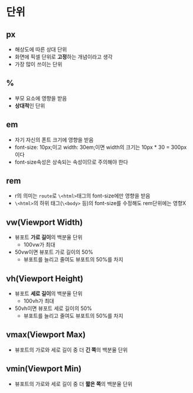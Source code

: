 # 단위

## px

- 해상도에 따른 상대 단위
- 화면에 픽셀 단위로 **고정**하는 개념이라고 생각
- 가장 많이 쓰이는 단위

## %

- 부모 요소에 영향을 받음
- **상대적**인 단위

## em

- 자기 자신의 폰트 크기에 영향을 받음
- font-size: 10px;이고 width: 30em;이면 width의 크기는 10px \* 30 = 300px 이다
- font-size속성은 상속되는 속성이므로 주의해야 한다

## rem

- r의 의미는 `route`로 `\<html>`태그의 font-size에만 영향을 받음
- `\<html>`의 하위 태그(`\<body>` 등)의 font-size를 수정해도 rem단위에는 영향X

## vw(Viewport Width)

- 뷰포트 **가로 길이**의 백분율 단위
  - 100vw가 최대
- 50vw이면 뷰포트 가로 길이의 50%
  - 뷰포트를 늘리고 줄여도 뷰포트의 50%를 차지

## vh(Viewport Height)

- 뷰포트 **세로 길이**의 백분율 단위
  - 100vh가 최대
- 50vh이면 뷰포트 세로 길이의 50%
  - 뷰포트를 늘리고 줄여도 뷰포트의 50%를 차지

## vmax(Viewport Max)

- 뷰포트의 가로와 세로 길이 중 더 **긴 쪽**의 백분율 단위

## vmin(Viewport Min)

- 뷰포트의 가로와 세로 길이 중 더 **짧은 쪽**의 백분율 단위
